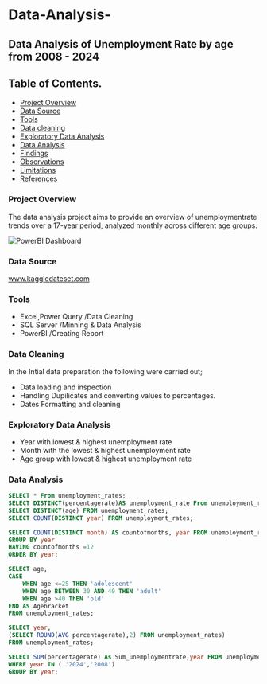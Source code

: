# Data-Analysis-
## Data Analysis of Unemployment Rate by age from 2008 - 2024 
## Table of Contents.
- [Project Overview](#project-overview) 
- [Data Source](#data-source)
- [Tools](#tools)
- [Data cleaning](#data-cleaning)
- [Exploratory Data Analysis](#exploratory-data-analysis)
- [Data Analysis](#data-analysis)
- [Findings](#findings)
- [Observations](#observations)
- [Limitations](#limitations)
- [References](#references)



### Project Overview
The data analysis project aims to provide an overview  of unemploymentrate trends over a 17-year period, analyzed monthly across different age groups.

![PowerBI Dashboard](https://github.com/Viola-Mugambwa/Data-Analysis-/assets/171678539/2270add2-b2b5-42ca-abe2-42e673b56533)

### Data Source 
www.kaggledateset.com
### Tools
- Excel,Power Query /Data Cleaning 
- SQL Server /Minning & Data Analysis
- PowerBI /Creating Report
### Data Cleaning 
In the Intial data preparation the following were carried out;
- Data loading and inspection
- Handling Dupilicates and converting values to percentages.
- Dates Formatting and cleaning
### Exploratory Data Analysis
- Year with lowest & highest unemployment rate
- Month with the lowest & highest unemployment rate
- Age group with lowest & highest unemployment rate
### Data Analysis
```sql
SELECT * From unemployment_rates;
SELECT DISTINCT(percentagerate)AS unemployment_rate From unemployment_rates;
SELECT DISTINCT(age) FROM unemployment_rates;
SELECT COUNT(DISTINCT year) FROM unemployment_rates;

SELECT COUNT(DISTINCT month) AS countofmonths, year FROM unemployment_rates
GROUP BY year
HAVING countofmonths =12
ORDER BY year;

SELECT age,
CASE
    WHEN age <=25 THEN 'adolescent'
    WHEN age BETWEEN 30 AND 40 THEN 'adult'
    WHEN age >40 ThEN 'old'
END AS Agebracket
FROM unemployment_rates;

SELECT year,
(SELECT ROUND(AVG percentagerate),2) FROM unemployment_rates)
FROM unemployment_rates;

SELECT SUM(percentagerate) As Sum_unemploymentrate,year FROM unemployment_rates
WHERE year IN ( '2024','2008')
GROUP BY year;





